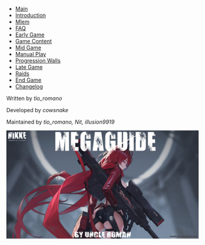   - [Main](/)
  - [Introduction](introduction.md)
  - [Mlem](mlem.md)
  - [FAQ](faq.md)
  - [Early Game](earlygame.md)
  - [Game Content](gamecontent.md)
  - [Mid Game](midgame.md)
  - [Manual Play](manualplay.md)
  - [Progression Walls](progressionwalls.md)
  - [Late Game](lategame.md)
  - [Raids](raids.md)
  - [End Game](endgame.md)
  - [Changelog](changelog.md)

Written by *tio_romano*

Developed by *cowsnake*

Maintained by *tio_romano, Nit, illusion9919*

![Megaguide Banner](media/megaguide_banner.jpg)
